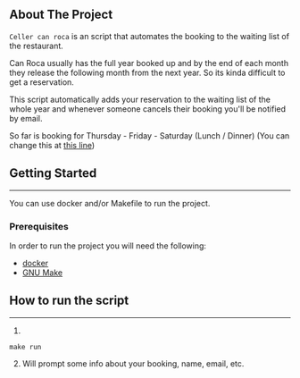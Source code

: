<!-- ABOUT THE PROJECT -->
## About The Project
`Celler can roca` is an script that automates the booking to the waiting list of the restaurant.

Can Roca usually has the full year booked up and by the end of each month they release the following month
from the next year. So its kinda difficult to get a reservation.

This script automatically adds your reservation to the waiting list of the whole year and whenever someone cancels their
booking you'll be notified by email.

So far is booking for Thursday - Friday - Saturday (Lunch / Dinner)
(You can change this at [this line](https://github.com/javi-cortes/celler-can-roca/blob/a127515d9420b8a2050b498c4cc809135a4d4905/can_roca.py#L51))

<!-- GETTING STARTED -->
## Getting Started
***
You can use docker and/or Makefile to run the project.
### Prerequisites
In order to run the project you will need the following:
* [docker](https://docs.docker.com/engine/install/)
* [GNU Make](https://www.gnu.org/software/make/)

## How to run the script
***
1.
```
make run
```
2. Will prompt some info about your booking, name, email, etc.

